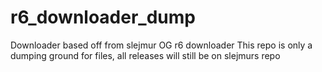 # r6_downloader_dump
Downloader based off from slejmur OG r6 downloader
This repo is only a dumping ground for files, all releases will still be on slejmurs repo

